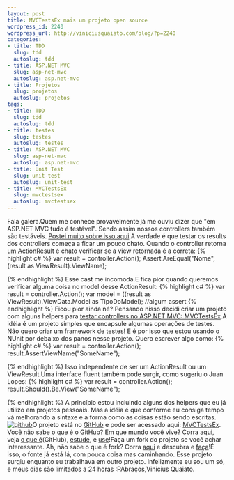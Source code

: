 ```yaml
--- 
layout: post
title: MVCTestsEx mais um projeto open source
wordpress_id: 2240
wordpress_url: http://viniciusquaiato.com/blog/?p=2240
categories: 
- title: TDD
  slug: tdd
  autoslug: tdd
- title: ASP.NET MVC
  slug: asp-net-mvc
  autoslug: asp.net-mvc
- title: Projetos
  slug: projetos
  autoslug: projetos
tags: 
- title: TDD
  slug: tdd
  autoslug: tdd
- title: testes
  slug: testes
  autoslug: testes
- title: ASP.NET MVC
  slug: asp-net-mvc
  autoslug: asp.net-mvc
- title: Unit Test
  slug: unit-test
  autoslug: unit-test
- title: MVCTestsEx
  slug: mvctestsex
  autoslug: mvctestsex
---
```

Fala galera.Quem me conhece provavelmente já me ouviu dizer que "em ASP.NET MVC tudo é testável". Sendo assim nossos controllers também são testáveis. [Postei muito sobre isso aqui](http://viniciusquaiato.com/blog/mvc-tdd/).A verdade é que testar os results dos controllers começa a ficar um pouco chato. Quando o controller retorna um [ActionResult](http://msdn.microsoft.com/en-us/library/system.web.mvc.actionresult(VS.98).aspx) é chato verificar se a view retornada é a correta:
{% highlight c# %}
var result = controller.Action();
    Assert.AreEqual("Nome",(result as ViewResult).ViewName);
    
{% endhighlight %}
Esse cast me incomoda.E fica pior quando queremos verificar alguma coisa no model desse ActionResult:
{% highlight c# %}
var result = controller.Action();
var model = ((result as ViewResult).ViewData.Model as TipoDoModel);
    //algum assert
{% endhighlight %}
Ficou pior ainda né?!Pensando nisso decidi criar um projeto com alguns helpers para [testar controllers no ASP.NET MVC: MVCTestsEx](https://github.com/vquaiato/MVCTestsEx).A idéia é um projeto simples que encapsule algumas operações de testes. Não quero criar um framework de testes! E é por isso que estou usando o NUnit por debaixo dos panos nesse projeto. Quero escrever algo como:
{% highlight c# %}
var result = controller.Action();
    result.AssertViewName("SomeName");
    
{% endhighlight %}
Isso independente de ser um ActionResult ou um ViewResult.Uma interface fluent também pode surgir, como sugeriu o Juan Lopes:
{% highlight c# %}
var result = controller.Action();
    result.Should().Be.View("SomeName");
    
{% endhighlight %}
A princípio estou incluindo alguns dos helpers que eu já utilizo em projetos pessoais. Mas a idéia é que conforme eu consiga tempo vá melhorando a sintaxe e a forma como as coisas estão sendo escritas.[![github](http://viniciusquaiato.com/blog/wp-content/uploads/2010/11/github.png "github")](http://viniciusquaiato.com/blog/wp-content/uploads/2010/11/github.png)O projeto está no [GitHub](http://github.com) e pode ser acessado aqui:  [MVCTestsEx](https://github.com/vquaiato/MVCTestsEx). Você não sabe o que é o GitHub? Em que mundo você vive? Corra [aqui](https://github.com/), veja [o que é](http://en.wikipedia.org/wiki/GitHub)(GitHub), [estude](http://gitref.org/), e [use](https://github.com/signup/free)!Faça um fork do projeto se você achar interessante. Ah, não sabe o que é fork? Corra [aqui](http://en.wikipedia.org/wiki/Fork_(software_development)) e descubra e [faça](http://help.github.com/forking/)!É isso, o fonte já está lá, com pouca coisa mas caminhando. Esse projeto surgiu enquanto eu trabalhava em outro projeto. Infelizmente eu sou um só, e meus dias são limitados a 24 horas :PAbraços,Vinicius Quaiato.
